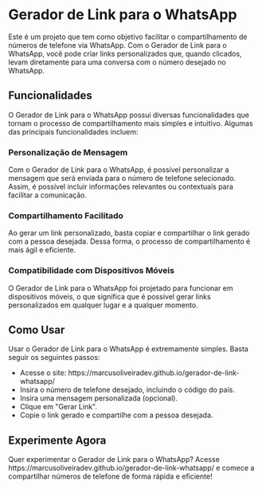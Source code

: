 <h1>Gerador de Link para o WhatsApp</h1>
Este é um projeto que tem como objetivo facilitar o compartilhamento de números de telefone via WhatsApp. Com o Gerador de Link para o WhatsApp, você pode criar links personalizados que, quando clicados, levam diretamente para uma conversa com o número desejado no WhatsApp.

<h2>Funcionalidades</h2>
O Gerador de Link para o WhatsApp possui diversas funcionalidades que tornam o processo de compartilhamento mais simples e intuitivo. Algumas das principais funcionalidades incluem:

<h3>Personalização de Mensagem</h3>
Com o Gerador de Link para o WhatsApp, é possível personalizar a mensagem que será enviada para o número de telefone selecionado. Assim, é possível incluir informações relevantes ou contextuais para facilitar a comunicação.

<h3>Compartilhamento Facilitado</h3>
Ao gerar um link personalizado, basta copiar e compartilhar o link gerado com a pessoa desejada. Dessa forma, o processo de compartilhamento é mais ágil e eficiente.

<h3>Compatibilidade com Dispositivos Móveis</h3>
O Gerador de Link para o WhatsApp foi projetado para funcionar em dispositivos móveis, o que significa que é possível gerar links personalizados em qualquer lugar e a qualquer momento.

<h2>Como Usar</h2>
Usar o Gerador de Link para o WhatsApp é extremamente simples. Basta seguir os seguintes passos:

<ul>
<li>Acesse o site: https://marcusoliveiradev.github.io/gerador-de-link-whatsapp/</li>
<li>Insira o número de telefone desejado, incluindo o código do país.</li>
<li>Insira uma mensagem personalizada (opcional).</li>
<li>Clique em "Gerar Link".</li>
<li>Copie o link gerado e compartilhe com a pessoa desejada.</li>
</ul>
<h2>Experimente Agora</h2>
Quer experimentar o Gerador de Link para o WhatsApp? Acesse https://marcusoliveiradev.github.io/gerador-de-link-whatsapp/ e comece a compartilhar números de telefone de forma rápida e eficiente!
